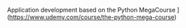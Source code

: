 Application development based on the Python MegaCourse ](https://www.udemy.com/course/the-python-mega-course)

